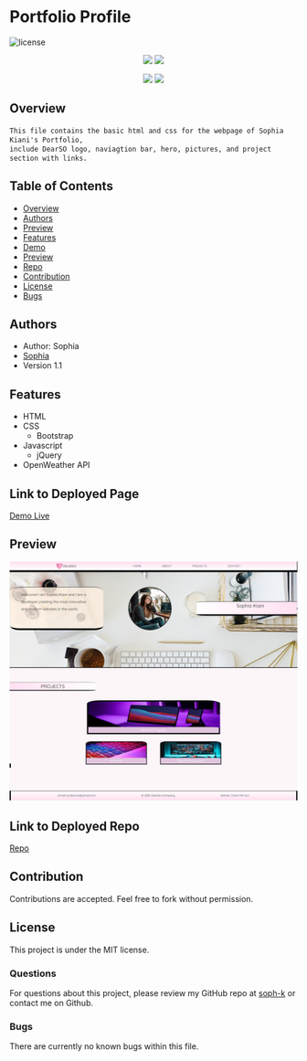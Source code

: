 # Portfolio Profile

![license](https://img.shields.io/badge/license-MIT-red)

<p align="center">
    <img src="https://img.shields.io/github/repo-size/soph-k/sophk_portfolio_profile"/>
    <img src="https://img.shields.io/github/last-commit/soph-k/sophk_portfolio_profile"/>
</p>
<p align="center">
    <img src="https://img.shields.io/badge/HTML-yellow/"/>
    <img src="https://img.shields.io/badge/CSS-gray"/>
</p>


## Overview
    This file contains the basic html and css for the webpage of Sophia Kiani's Portfolio, 
    include DearSO logo, naviagtion bar, hero, pictures, and project section with links. 


## Table of Contents
- [Overview](#overview)
- [Authors](#authors)
- [Preview](#preview)
- [Features](#features)
- [Demo](#linktodeployedpage)
- [Preview](#preview)
- [Repo](#linktodeployedrepo)
- [Contribution](#contribution)
- [License](#license)
- [Bugs](#bugs)


## Authors
- Author: Sophia
- [Sophia](https://github.com/soph-k)
- Version 1.1


## Features
- HTML
- CSS
    - Bootstrap
- Javascript
    - jQuery
- OpenWeather API


## Link to Deployed Page
[Demo Live](https://soph-k.github.io/sophia_kiani_portfolio_profile/)


## Preview
![Preview](.\assets\images\screenshot.png)

    
## Link to Deployed Repo
[Repo](https://github.com/soph-k/sophia_kiani_portfolio_profile/)


## Contribution
Contributions are accepted. Feel free to fork without permission.


## License
This project is under the MIT license.


### Questions
For questions about this project, please review my GitHub repo at [soph-k](https://github.com/soph-k) or contact me on Github.
 

### Bugs
There are currently no known bugs within this file.